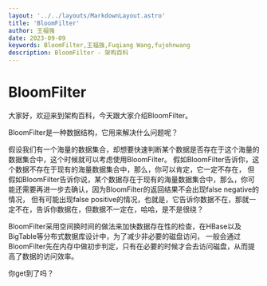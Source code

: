 ```yaml
---
layout: '../../layouts/MarkdownLayout.astro'
title: 'BloomFilter'
author: 王福强
date: 2023-09-09
keywords: BloomFilter,王福强,Fuqiang Wang,fujohnwang
description: BloomFilter - 架构百科
---
```


# BloomFilter

大家好，欢迎来到架构百科，今天跟大家介绍BloomFilter。

BloomFilter是一种数据结构，它用来解决什么问题呢？

假设我们有一个海量的数据集合，却想要快速判断某个数据是否存在于这个海量的数据集合中，这个时候就可以考虑使用BloomFilter。 假如BloomFilter告诉你，这个数据不存在于现有的海量数据集合中，那么，你可以肯定，它一定不存在， 但假如BloomFilter告诉你说，某个数据存在于现有的海量数据集合中，那么，你可能还需要再进一步去确认，因为BloomFilter的返回结果不会出现false negative的情况， 但有可能出现false positive的情况，也就是，它告诉你数据不在，那就一定不在，告诉你数据在，但数据不一定在，哈哈，是不是很绕？

BloomFilter采用空间换时间的做法来加快数据存在性的检查，在HBase以及BigTable等分布式数据库设计中，为了减少非必要的磁盘访问， 一般会通过BloomFilter先在内存中做初步判定，只有在必要的时候才会去访问磁盘，从而提高了数据的访问效率。

你get到了吗？